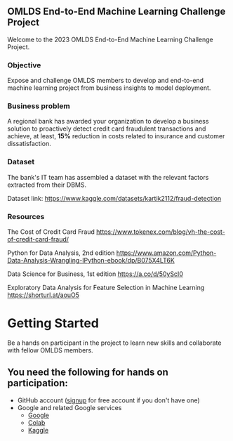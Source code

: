 ## OMLDS End-to-End Machine Learning Challenge Project

Welcome to the 2023 OMLDS End-to-End Machine Learning Challenge Project.

### Objective

Expose and challenge OMLDS members to develop and end-to-end machine learning project from business insights to model deployment.

### Business problem

A regional bank has awarded your organization to develop a business solution to proactively detect credit card fraudulent transactions and achieve, at least, **15%** reduction in costs related to insurance and customer dissatisfaction.

### Dataset

The bank's IT team has assembled a dataset with the relevant factors extracted from their DBMS.

Dataset link: https://www.kaggle.com/datasets/kartik2112/fraud-detection

### Resources

The Cost of Credit Card Fraud https://www.tokenex.com/blog/vh-the-cost-of-credit-card-fraud/

Python for Data Analysis, 2nd edition https://www.amazon.com/Python-Data-Analysis-Wrangling-IPython-ebook/dp/B075X4LT6K

Data Science for Business, 1st edition https://a.co/d/50yScI0

Exploratory Data Analysis for Feature Selection in Machine Learning https://shorturl.at/aouO5

# Getting Started
Be a hands on participant in the project to learn new skills and collaborate 
with fellow OMLDS members.  
## You need the following for hands on participation:
* GitHub account ([signup](https://github.com/signup) for free account if you don't have one)
* Google and related Google services
  * [Google](https://accounts.google.com/signup)
  * [Colab](https://colab.research.google.com/) 
  * [Kaggle](https://www.kaggle.com/account/login)


